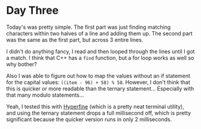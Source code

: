# Day Three

Today's was pretty simple. The first part was just finding matching characters within two halves of a line and adding them up. The second part was the same as the first part, but across 3 entire lines.

I didn't do anything fancy, I read and then looped through the lines until I got a match. I think that C++ has a `find` function, but a for loop works as well so why bother?

Also I was able to figure out how to map the values without an if statement for the capital values: `((item - 96) + 58) % 58`. However, I don't think that this is quicker or more readable than the ternary statement... Especially with that many modulo statements...

Yeah, I tested this with [Hyperfine](https://github.com/sharkdp/hyperfine) (which is a pretty neat terminal utility), and using the ternary statement drops a full millisecond off, which is pretty significant because the quicker version runs in only 2 milliseconds.
